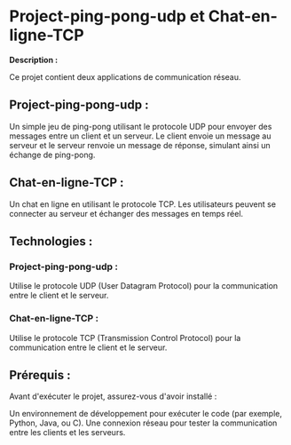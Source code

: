 <h1>Project-ping-pong-udp et Chat-en-ligne-TCP</h1>
<strong>Description :</strong> <br>
<p>Ce projet contient deux applications de communication réseau.</p>

<h2>Project-ping-pong-udp :</h2>  Un simple jeu de ping-pong utilisant le protocole UDP pour envoyer des messages entre un client et un serveur. Le client envoie un message au serveur et le serveur renvoie un message de réponse, simulant ainsi un échange de ping-pong.

<h2>Chat-en-ligne-TCP :</h2>Un chat en ligne en utilisant le protocole TCP. Les utilisateurs peuvent se connecter au serveur et échanger des messages en temps réel.<br>
<h2>Technologies :</h2>
<h3>Project-ping-pong-udp :</h3> Utilise le protocole UDP (User Datagram Protocol) pour la communication entre le client et le serveur.<br>
<h3>Chat-en-ligne-TCP :</h3> Utilise le protocole TCP (Transmission Control Protocol) pour la communication entre le client et le serveur.
<h2>Prérequis :</h2>
Avant d'exécuter le projet, assurez-vous d'avoir installé :

Un environnement de développement pour exécuter le code (par exemple, Python, Java, ou C).
Une connexion réseau pour tester la communication entre les clients et les serveurs.
